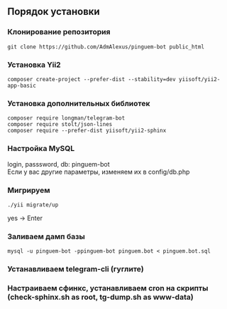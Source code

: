 ## Порядок установки

### Клонирование репозитория

    git clone https://github.com/AdmAlexus/pinguem-bot public_html

### Установка Yii2

    composer create-project --prefer-dist --stability=dev yiisoft/yii2-app-basic

### Установка дополнительных библиотек

    composer require longman/telegram-bot
    composer require stolt/json-lines
    composer require --prefer-dist yiisoft/yii2-sphinx

### Настройка MySQL

login, passsword, db: pinguem-bot  
Если у вас другие параметры, изменяем их в config/db.php

### Мигрируем

    ./yii migrate/up

yes -> Enter

### Заливаем дамп базы

    mysql -u pinguem-bot -ppinguem-bot pinguem.bot < pinguem.bot.sql

### Устанавливаем telegram-cli (гуглите)

### Настраиваем сфинкс, устанавливаем cron на скрипты (check-sphinx.sh as root, tg-dump.sh as www-data)
